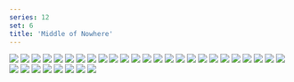 ```yaml
---
series: 12
set: 6
title: 'Middle of Nowhere'
---
```


![](../../../../assets/2006-comic-revue/part-6/pg043.jpg)
![](../../../../assets/2006-comic-revue/part-6/pg044.jpg)
![](../../../../assets/2006-comic-revue/part-6/pg045.jpg)
![](../../../../assets/2006-comic-revue/part-6/pg046.jpg)
![](../../../../assets/2006-comic-revue/part-6/pg047.jpg)
![](../../../../assets/2006-comic-revue/part-6/pg048.jpg)
![](../../../../assets/2006-comic-revue/part-6/pg049.jpg)
![](../../../../assets/2006-comic-revue/part-6/pg050.jpg)
![](../../../../assets/2006-comic-revue/part-6/pg051.jpg)
![](../../../../assets/2006-comic-revue/part-6/pg052.jpg)
![](../../../../assets/2006-comic-revue/part-6/pg053.jpg)
![](../../../../assets/2006-comic-revue/part-6/pg054.jpg)
![](../../../../assets/2006-comic-revue/part-6/pg055.jpg)
![](../../../../assets/2006-comic-revue/part-6/pg056.jpg)
![](../../../../assets/2006-comic-revue/part-6/pg057.jpg)
![](../../../../assets/2006-comic-revue/part-6/pg058.jpg)
![](../../../../assets/2006-comic-revue/part-6/pg059.jpg)
![](../../../../assets/2006-comic-revue/part-6/pg060.jpg)
![](../../../../assets/2006-comic-revue/part-6/pg061.jpg)
![](../../../../assets/2006-comic-revue/part-6/pg062.jpg)
![](../../../../assets/2006-comic-revue/part-6/pg063.jpg)
![](../../../../assets/2006-comic-revue/part-6/pg064.jpg)
![](../../../../assets/2006-comic-revue/part-6/pg065.jpg)
![](../../../../assets/2006-comic-revue/part-6/pg066.jpg)
![](../../../../assets/2006-comic-revue/part-6/pg067.jpg)
![](../../../../assets/2006-comic-revue/part-6/pg068.jpg)
![](../../../../assets/2006-comic-revue/part-6/pg069.jpg)
![](../../../../assets/2006-comic-revue/part-6/pg070.jpg)
![](../../../../assets/2006-comic-revue/part-6/pg071.jpg)
![](../../../../assets/2006-comic-revue/part-6/pg072.jpg)
![](../../../../assets/2006-comic-revue/part-6/pg073.jpg)
![](../../../../assets/2006-comic-revue/part-6/pg074.jpg)
![](../../../../assets/2006-comic-revue/part-6/pg075.jpg)